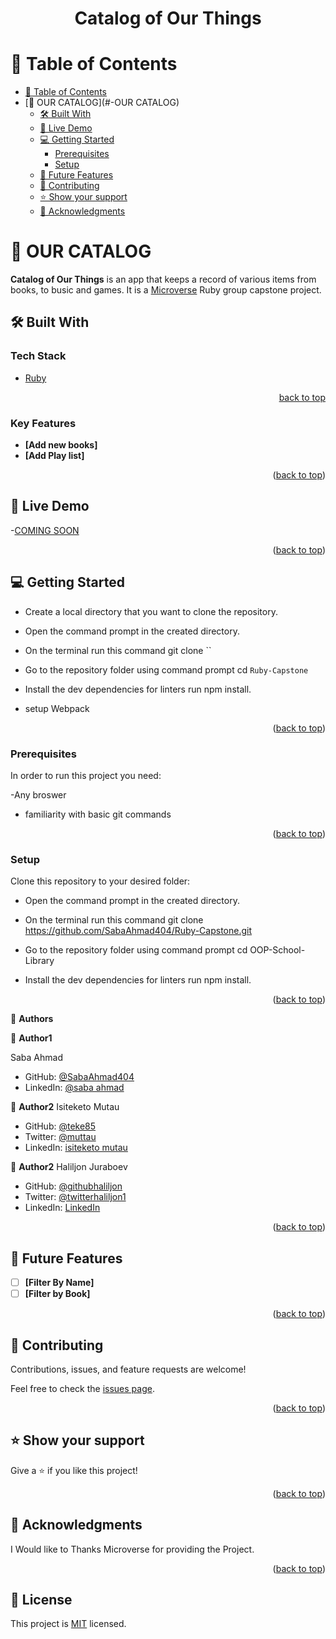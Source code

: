 <a name="readme-top"></a>

<div align="center">
  <h1><b>Catalog of Our Things</b></h1>
</div>

<!-- TABLE OF CONTENTS -->

# 📗 Table of Contents

- [📗 Table of Contents](#-table-of-contents)
- [📖 OUR CATALOG](#-OUR CATALOG)
  - [🛠 Built With ](#-built-with-)
  - [🚀 Live Demo ](#-live-demo-)
  - [💻 Getting Started ](#-getting-started-)
    - [Prerequisites](#prerequisites)
    - [Setup](#setup)
  - [🔭 Future Features ](#-future-features-)
  - [🤝 Contributing ](#-contributing-)
  - [⭐️ Show your support ](#️-show-your-support-)
  - [🙏 Acknowledgments ](#-acknowledgments-)

<!-- PROJECT DESCRIPTION -->

# 📖 OUR CATALOG <a name="about-project"></a>

**Catalog of Our Things** is an app that keeps a record of various items from books, to busic and games. It is a [Microverse](https://www.microverse.org/) Ruby group capstone project.

## 🛠 Built With <a name="built-with"></a>

### Tech Stack <a name="tech-stack"></a>

- [Ruby](https://www.ruby-lang.org/en/)

<p align="right"><a href="#readme-top">back to top</a></p>

<!-- Features -->

### Key Features <a name="key-features"></a>

- **[Add new books]**
- **[Add Play list]**

<p align="right">(<a href="#readme-top">back to top</a>)</p>

## 🚀 Live Demo <a name="live-demo"></a>

-[COMING SOON]()

<p align="right">(<a href="#readme-top">back to top</a>)</p>

## 💻 Getting Started <a name="getting-started"></a>

- Create a local directory that you want to clone the repository.

- Open the command prompt in the created directory.

- On the terminal run this command git clone ``

- Go to the repository folder using command prompt cd `Ruby-Capstone`

- Install the dev dependencies for linters run npm install.
- setup Webpack

<p align="right">(<a href="#readme-top">back to top</a>)</p>

### Prerequisites

In order to run this project you need:

-Any broswer

- familiarity with basic git commands

<p align="right">(<a href="#readme-top">back to top</a>)</p>

### Setup

Clone this repository to your desired folder:

- Open the command prompt in the created directory.

- On the terminal run this command git clone https://github.com/SabaAhmad404/Ruby-Capstone.git

- Go to the repository folder using command prompt cd OOP-School-Library

- Install the dev dependencies for linters run npm install.

<p align="right">(<a href="#readme-top">back to top</a>)</p>

<!-- Author -->

👤 **Authors**

👤 **Author1**

Saba Ahmad

- GitHub: [@SabaAhmad404](https://github.com/SabaAhmad404)
- LinkedIn: [@saba ahmad](https://www.linkedin.com/in/saba-ahmad-97b938244/)

👤 **Author2**
 Isiteketo Mutau
- GitHub: [@teke85](https://github.com/teke85)
- Twitter: [@muttau](https://twitter.com/muttau)
- LinkedIn: [isiteketo mutau](https://www.linkedin.com/in/isiteketo-mutau-736894241/)

👤 **Author2**
  Haliljon Juraboev
- GitHub: [@githubhaliljon](https://github.com/haliljon)
- Twitter: [@twitterhaliljon1](https://twitter.com/haliljon1)
- LinkedIn: [LinkedIn](https://www.linkedin.com/in/juraboev-haliljon)

<p align="right">(<a href="#readme-top">back to top</a>)</p>

<!-- FUTURE FEATURES -->

## 🔭 Future Features <a name="future-features"></a>

- [ ] **[Filter By Name]**
- [ ] **[Filter by Book]**

<p align="right">(<a href="#readme-top">back to top</a>)</p>

## 🤝 Contributing <a name="contributing"></a>

Contributions, issues, and feature requests are welcome!

Feel free to check the [issues page](https://github.com/SabaAhmad404/Ruby-Capstone/issues).

<p align="right">(<a href="#readme-top">back to top</a>)</p>

## ⭐️ Show your support <a name="support"></a>

Give a ⭐️ if you like this project!

<p align="right">(<a href="#readme-top">back to top</a>)</p>

<!-- ACKNOWLEDGEMENTS -->

## 🙏 Acknowledgments <a name="acknowledgements"></a>

I Would like to Thanks Microverse for providing the Project.

<p align="right">(<a href="#readme-top">back to top</a>)</p>

## 📝 License <a name="license"></a>

This project is [MIT](MIT.md) licensed.
